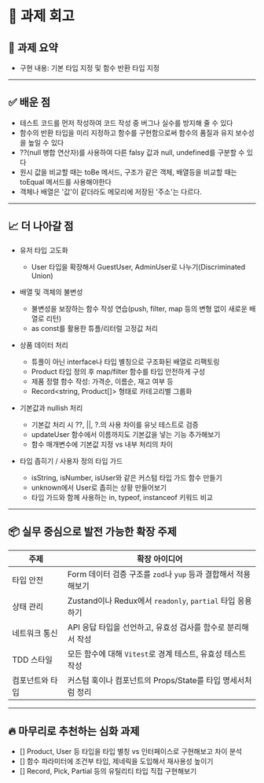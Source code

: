 # 📝 과제 회고

## 📌 과제 요약

- 구현 내용: 기본 타입 지정 및 함수 반환 타입 지정

---

## ✅ 배운 점

- 테스트 코드를 먼저 작성하여 코드 작성 중 버그나 실수를 방지해 줄 수 있다
- 함수의 반환 타입을 미리 지정하고 함수를 구현함으로써 함수의 품질과 유지 보수성을 높일 수 있다
- ??(null 병합 연산자)를 사용하여 다른 falsy 값과 null, undefined를 구분할 수 있다
- 원시 값을 비교할 때는 toBe 메서드, 구조가 같은 객체, 배열등을 비교할 때는 toEqual 메서드를 사용해야한다
- 객체나 배열은 '값'이 같더라도 메모리에 저장된 '주소'는 다르다.

---

## 📈 더 나아갈 점

- 유저 타입 고도화

  - User 타입을 확장해서 GuestUser, AdminUser로 나누기(Discriminated Union)

- 배열 및 객체의 불변성

  - 불변성을 보장하는 함수 작성 연습(push, filter, map 등의 변형 없이 새로운 배열로 리턴)
  - as const를 활용한 튜플/리터럴 고정값 처리

- 상품 데이터 처리

  - 튜플이 아닌 interface나 타입 별칭으로 구조화된 배열로 리팩토링
  - Product 타입 정의 후 map/filter 함수를 타입 안전하게 구성
  - 제품 정렬 함수 작성: 가격순, 이름순, 재고 여부 등
  - Record<string, Product[]> 형태로 카테고리별 그룹화

- 기본값과 nullish 처리
  - 기본값 처리 시 ??, ||, ?.의 사용 차이를 유닛 테스트로 검증
  - updateUser 함수에서 이름까지도 기본값을 넣는 기능 추가해보기
  - 함수 매개변수에 기본값 지정 vs 내부 처리의 차이
- 타입 좁히기 / 사용자 정의 타입 가드
  - isString, isNumber, isUser와 같은 커스텀 타입 가드 함수 만들기
  - unknown에서 User로 좁히는 상황 만들어보기
  - 타입 가드와 함께 사용하는 in, typeof, instanceof 키워드 비교

---

## 📦 실무 중심으로 발전 가능한 확장 주제

| 주제            | 확장 아이디어                                                  |
| --------------- | -------------------------------------------------------------- |
| 타입 안전       | Form 데이터 검증 구조를 `zod`나 `yup` 등과 결합해서 적용해보기 |
| 상태 관리       | Zustand이나 Redux에서 `readonly`, `partial` 타입 응용하기      |
| 네트워크 통신   | API 응답 타입을 선언하고, 유효성 검사를 함수로 분리해서 작성   |
| TDD 스타일      | 모든 함수에 대해 `Vitest`로 경계 테스트, 유효성 테스트 작성    |
| 컴포넌트와 타입 | 커스텀 훅이나 컴포넌트의 Props/State를 타입 명세서처럼 정리    |

---

## 🔥 마무리로 추천하는 심화 과제

- [] Product, User 등 타입을 타입 별칭 vs 인터페이스로 구현해보고 차이 분석
- [] 함수 파라미터에 조건부 타입, 제네릭을 도입해서 재사용성 높이기
- [] Record, Pick, Partial 등의 유틸리티 타입 직접 구현해보기
